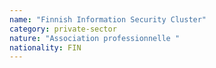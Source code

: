 ```yaml
---
name: "Finnish Information Security Cluster"
category: private-sector
nature: "Association professionnelle "
nationality: FIN
---
```

